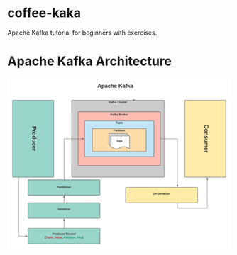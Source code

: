 # coffee-kaka
Apache Kafka tutorial for beginners with exercises.

# Apache Kafka Architecture
![alt text](./public/img/apache-kafka-architecture.png)


